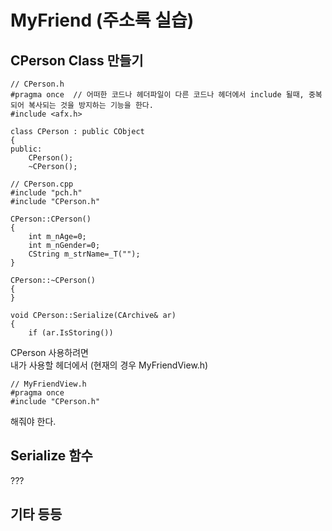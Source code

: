 # MyFriend (주소록 실습)

## CPerson Class 만들기
```
// CPerson.h
#pragma once  // 어떠한 코드나 헤더파일이 다른 코드나 헤더에서 include 될때, 중복되어 복사되는 것을 방지하는 기능을 한다.
#include <afx.h>

class CPerson : public CObject
{
public:
    CPerson();
    ~CPerson();
```
```
// CPerson.cpp
#include "pch.h"
#include "CPerson.h"

CPerson::CPerson()
{
	int m_nAge=0;
	int m_nGender=0;
	CString m_strName=_T("");
}

CPerson::~CPerson()
{
}

void CPerson::Serialize(CArchive& ar)
{
	if (ar.IsStoring())
```
CPerson 사용하려면  
내가 사용할 헤더에서 (현재의 경우 MyFriendView.h)  
```
// MyFriendView.h
#pragma once
#include "CPerson.h"
```
해줘야 한다.  
## Serialize 함수 
???
## 기타 등등
